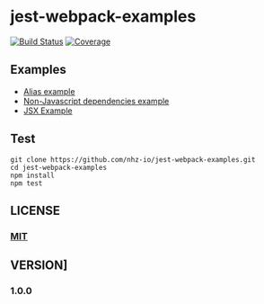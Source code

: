 # jest-webpack-examples

[![Build Status][travis-image]][travis-url]
[![Coverage][coverage-image]][coverage-url]

## Examples

* [Alias example](examples/alias)
* [Non-Javascript dependencies example](examples/non-js-deps)
* [JSX Example](examples/jsx)

## Test
```
git clone https://github.com/nhz-io/jest-webpack-examples.git
cd jest-webpack-examples
npm install
npm test
```

## LICENSE

### [MIT](LICENSE)

## VERSION]

### 1.0.0

[travis-image]: https://travis-ci.org/nhz-io/jest-webpack-examples.svg
[travis-url]: https://travis-ci.org/nhz-io/jest-webpack-examples

[coverage-image]: https://coveralls.io/repos/github/nhz-io/jest-webpack-examples/badge.svg?branch=master
[coverage-url]: https://coveralls.io/github/nhz-io/jest-webpack-examples?branch=master
